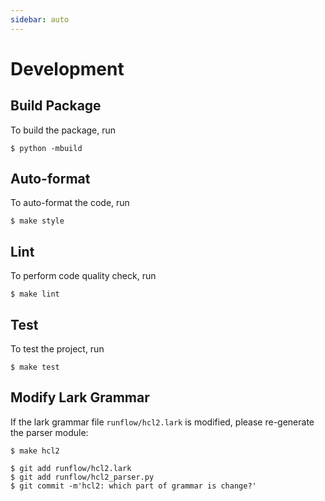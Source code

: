```yaml
---
sidebar: auto
---
```


# Development

## Build Package

To build the package, run

```
$ python -mbuild
```

## Auto-format

To auto-format the code, run

```
$ make style
```

## Lint

To perform code quality check, run

```
$ make lint
```

## Test

To test the project, run

```
$ make test
```

## Modify Lark Grammar

If the lark grammar file `runflow/hcl2.lark` is modified, please re-generate the parser module:

```
$ make hcl2

$ git add runflow/hcl2.lark
$ git add runflow/hcl2_parser.py
$ git commit -m'hcl2: which part of grammar is change?'
```
